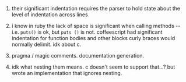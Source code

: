 1. their significant indentation requires the parser to hold state about the level of indentation across lines

2. i know in ruby the lack of space is significant when calling methods -- i.e. `puts()` is ok, but `puts ()` is not. coffeescript had significant indentation for function bodies and other blocks curly braces would normally delimit. idk about c.

3. pragma / magic comments. documentation generation.

4. idk what nesting them means. c doesn't seem to support that...? but wrote an implementation that ignores nesting.
